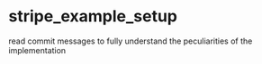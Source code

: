 # stripe_example_setup

read commit messages to fully understand the 
peculiarities of the implementation
